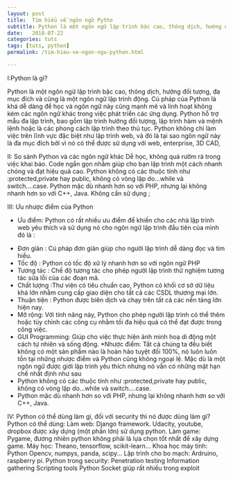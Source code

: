 ```yaml
---
layout: post
title:  Tìm hiểu về ngôn ngữ Pytho
subtitle: Python là một ngôn ngữ lập trình bậc cao, thông dịch, hướng đối tượng, đa mục đích và cũng là một ngôn ngữ lập trình động.
date:   2018-07-22
categories: tuts
tags: [tuts, python]
permalink: /tim-hieu-ve-ngon-ngu-python.html

---
```


I:Python là gì?


Python là một ngôn ngữ lập trình bậc cao, thông dịch, hướng đối tượng, đa mục đích và cũng là một ngôn ngữ lập trình động.
Cú pháp của Python là khá dễ dàng để học và ngôn ngữ này cũng mạnh mẽ và linh hoạt không kém các ngôn ngữ khác trong việc phát triển các ứng dụng. Python hỗ trợ mẫu đa lập trình, bao gồm lập trình hướng đối tượng, lập trình hàm và mệnh lệnh hoặc là các phong cách lập trình theo thủ tục.
Python không chỉ làm việc trên lĩnh vực đặc biệt như lập trình web, và đó là tại sao ngôn ngữ này là đa mục đích bởi vì nó có thể được sử dụng với web, enterprise, 3D CAD, 


II: So sánh Python và các ngôn ngữ khác
Dễ học, không quá rườm rà trong việc khai báo. Code ngắn gọn nhằm giúp cho bạn lập trình một cách nhanh chóng và đạt hiệu quả cao.
 Python không có các thuộc tính như :protected,private hay public, không có vòng lặp do…while và switch….case.
Python mặc dù nhanh hơn so với PHP, nhưng lại không nhanh hơn so với C++, Java.
Không cần sử dụng ;


III: Ưu nhược điểm của Python
* Ưu điểm: Python có rất nhiều ưu điểm để khiến cho các nhà lập trình web yêu thích và sử dụng nó cho ngôn ngữ lập trình đầu tiên của mình đó là :
+ Đơn giản : Cú pháp đơn giản giúp cho người lập trình dễ dàng đọc và tìm hiểu.
+ Tốc độ : Python có tốc độ xử lý nhanh hơn so với ngôn ngữ PHP
+ Tương tác : Chế độ tương tác cho phép người lập trình thử nghiệm tương tác sửa lỗi của các đoạn mã.
+ Chất lượng :Thư viện có tiêu chuẩn cao, Python có khối cơ sở dữ liệu khá lớn nhằm cung cấp giao diện cho tất cả các CSDL thương mại lớn.
+ Thuận tiện : Python được biên dịch và chạy trên tất cả các nền tảng lớn hiện nay.
+ Mở rộng: Với tính năng này, Python cho phép người lập trình có thể thêm hoặc tùy chỉnh các công cụ nhằm tối đa hiệu quả có thể đạt được trong công việc.
+ GUI Programming: Giúp cho việc thực hiện ảnh minh hoạ di động một cách tự nhiên và sống động.
*Nhược điểm: Tất cả chúng ta đều biết không có một sản phẩm nào là hoàn hảo tuyệt đối 100%, nó luôn luôn tồn tại những nhược điểm và Python cũng không ngoại lệ. Mặc dù là một ngôn ngữ được giới lập trình yêu thích nhưng nó vẫn có những mặt hạn chế nhất định như sau
+ Python không có các thuộc tính như :protected,private hay public, không có vòng lặp do…while và switch….case.
+ Python mặc dù nhanh hơn so với PHP, nhưng lại không nhanh hơn so với C++, Java.


IV: Python có thể dùng làm gì, đối với security thì nó được dùng làm gì?
Python có thể dùng:
Làm web: Django framework. Udacity, youtube, dropbox được xây dựng (một phần lớn) sử dụng python.
Làm game: Pygame, đương nhiên python không phải là lựa chọn tốt nhất để xây dựng game.
Máy học: Theano, tensorflow, scikit-learn...
Khoa học máy tính: Python Opencv, numpys, panda, scipy...
Lập trình cho bo mạch: Ardruino, raspberry pi.
Python trong security:
Penetration testing
Information gathering
Scripting tools
Python Socket giúp rất nhiều trong exploit

